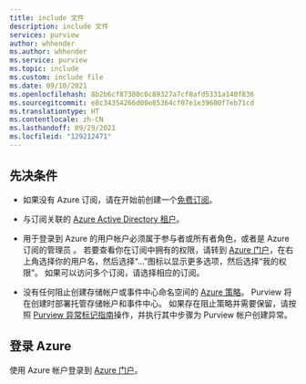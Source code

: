 ```yaml
---
title: include 文件
description: include 文件
services: purview
author: whhender
ms.author: whhender
ms.service: purview
ms.topic: include
ms.custom: include file
ms.date: 09/10/2021
ms.openlocfilehash: 8b2b6cf87380c0c89327a7cf0afd5331a140f836
ms.sourcegitcommit: e8c34354266d00e85364cf07e1e39600f7eb71cd
ms.translationtype: HT
ms.contentlocale: zh-CN
ms.lasthandoff: 09/29/2021
ms.locfileid: "129212471"
---
```

## <a name="prerequisites"></a>先决条件

* 如果没有 Azure 订阅，请在开始前创建一个[免费订阅](https://azure.microsoft.com/free/)。

* 与订阅关联的 [Azure Active Directory 租户](../../active-directory/fundamentals/active-directory-access-create-new-tenant.md)。

* 用于登录到 Azure 的用户帐户必须属于参与者或所有者角色，或者是 Azure 订阅的管理员  。 若要查看你在订阅中拥有的权限，请转到 [Azure 门户](https://portal.azure.com)，在右上角选择你的用户名，然后选择“...”图标以显示更多选项，然后选择“我的权限”。 如果可以访问多个订阅，请选择相应的订阅。

* 没有任何阻止创建存储帐户或事件中心命名空间的 [Azure 策略](../../governance/policy/overview.md)。 Purview 将在创建时部署托管存储帐户和事件中心。 如果存在阻止策略并需要保留，请按照 [Purview 异常标记指南](../create-purview-portal-faq.md)操作，并执行其中步骤为 Purview 帐户创建异常。

## <a name="sign-in-to-azure"></a>登录 Azure

使用 Azure 帐户登录到 [Azure 门户](https://portal.azure.com)。
